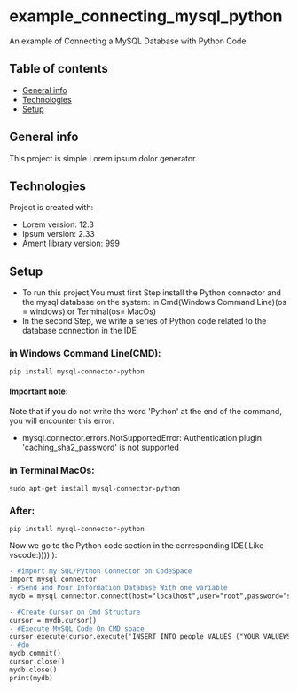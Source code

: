 # example_connecting_mysql_python
An example of Connecting a MySQL Database with Python Code

## Table of contents
* [General info](#general-info)
* [Technologies](#technologies)
* [Setup](#setup)

## General info
This project is simple Lorem ipsum dolor generator.
	
## Technologies
Project is created with:
* Lorem version: 12.3
* Ipsum version: 2.33
* Ament library version: 999
	
## Setup
* To run this project,You must first Step install the Python connector and the mysql database on the system:
in Cmd(Windows Command Line)(os = windows) or Terminal(os= MacOs)
* In the second Step, we write a series of Python code related to the database connection in the IDE


### in Windows Command Line(CMD):
```
pip install mysql-connector-python
```
#### Important note:
Note that if you do not write the word 'Python' at the end of the command, you will encounter this error:

* mysql.connector.errors.NotSupportedError: Authentication plugin 'caching_sha2_password' is not supported
### in Terminal MacOs:
```
sudo apt-get install mysql-connector-python
```
### After:
```
pip install mysql-connector-python

```
Now we go to the Python code section in the corresponding IDE( Like vscode:)))) ):
```diff
- #import my SQL/Python Connector on CodeSpace
import mysql.connector
- #Send and Pour Information Database With one variable
mydb = mysql.connector.connect(host="localhost",user="root",password="senator529",database='test')

- #Create Cursor on Cmd Structure
cursor = mydb.cursor()
- #Execute MySQL Code On CMD space
cursor.execute(cursor.execute('INSERT INTO people VALUES ("YOUR VALUEWS)')
- #do 
mydb.commit()
cursor.close()
mydb.close() 
print(mydb)
```



